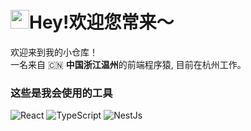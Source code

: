 

<h1><img src="https://emojis.slackmojis.com/emojis/images/1531849430/4246/blob-sunglasses.gif?1531849430" width="30"/>Hey!欢迎您常来～</h1>

<p>欢迎来到我的小仓库！</br> 一名来自 🇨🇳 <b>中国浙江温州</b>的前端程序猿, 目前在杭州工作。</p>
<h3>这些是我会使用的工具</h3>
<p>
<img alt="React" src="https://img.shields.io/badge/-React-45b8d8?style=flat-square&logo=react&logoColor=white" />
<img alt="TypeScript" src="https://img.shields.io/badge/-TypeScript-007ACC?style=flat-square&logo=typescript&logoColor=white" />
 <img alt="NestJs" src="https://img.shields.io/badge/-NestJs-ea2845?style=flat-square&logo=nestjs&logoColor=white" />
</p>

